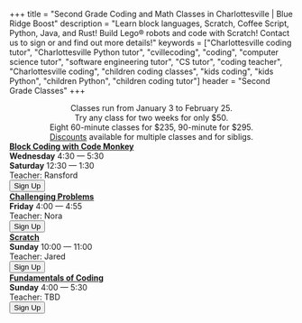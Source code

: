 +++
title = "Second Grade Coding and Math Classes in Charlottesville | Blue Ridge Boost"
description = "Learn block languages, Scratch, Coffee Script, Python, Java, and Rust! Build Lego&reg; robots and code with Scratch! Contact us to sign or and find out more details!"
keywords = ["Charlottesville coding tutor", "Charlottesville Python tutor", "cvillecoding", "coding", "computer science tutor", "software engineering tutor", "CS tutor", "coding teacher", "Charlottesville coding", "children coding classes", "kids coding", "kids Python", "children Python", "children coding tutor"]
header = "Second Grade Classes"
+++
<div class="container px-2">
    <div class="row  justify-content-center">
        <div class="col-12 p-2 darknote">
            <center>
            Classes run from January 3 to February 25. <span class="below-md"><br></span>
            Try any class for two weeks for only $50. <span class="below-md"><br></span>
            Eight 60-minute classes for $235, 90-minute for $295.<br>
            <a href="/discounts">Discounts</a> available for multiple classes and for sibligs.
            </center>
        </div>
    </div>
    <div class="row">
        <div class="col-12">
            <div class="d-flex flex-wrap justify-content-evenly gap-3">
                <div>
                    <a href="/class/coding/kids-block-coding"><b>Block Coding with Code Monkey</b></a><br>
                    <b>Wednesday</b> 4:30 &mdash; 5:30<br>
                    <b>Saturday</b> 12:30 &mdash; 1:30<br>
                    Teacher: Ransford<br> 
                    <a href="https://winter-24-block-coding.cheddarup.com" class="btn-small">
                        <button class="button-8s" role="button">Sign Up</button></a>
                </div>
                <div>
                    <b><a href="/class/math/challenging-math">Challenging Problems</a></b></br>
                    <b>Friday</b> 4:00 &mdash; 4:55<br>
                    Teacher: Nora<br>
                    <a href="https://winter-24-second-grade.cheddarup.com">
                        <button class="button-8s" role="button">Sign Up</button></a>
                </div>
                <div>
                    <a href="/class/coding/scratch"><b>Scratch</b></a><br>
                    <b>Sunday</b> 10:00 &mdash; 11:00<br>
                    Teacher: Jared<br> 
                    <a href="https://winter-24-scratch.cheddarup.com" class="btn-small">
                        <button class="button-8s" role="button">Sign Up</button></a>
                </div>
                <div>
                    <a href="/class/coding/fundamentals-coding-spike"><b>Fundamentals of Coding</b></a></br>
                    <b>Sunday</b> 4:00 &mdash; 5:30<br>
                    Teacher: TBD<br>
                    <a href="https://fundamentals-of-coding-with-lego-spike.cheddarup.com"><button class="button-8s" role="button">Sign Up</button></a>  
                </div>
            </div>
        </div>
    </div>
</div>

